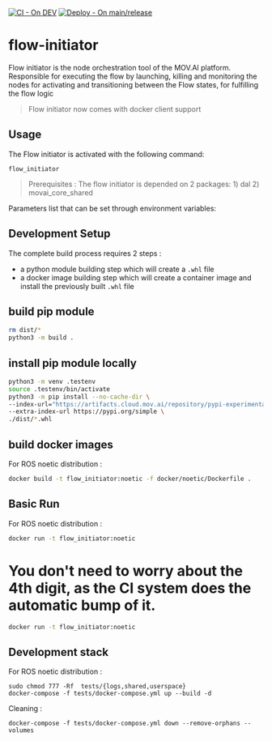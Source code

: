 [![CI - On DEV](https://github.com/MOV-AI/flow-initiator/actions/workflows/TestOnPR.yml/badge.svg?branch=dev)](https://github.com/MOV-AI/flow-initiator/actions/workflows/TestOnPR.yml) [![Deploy - On main/release](https://github.com/MOV-AI/flow-initiator/actions/workflows/DeployOnMergeMain.yml/badge.svg?branch=main)](https://github.com/MOV-AI/flow-initiator/actions/workflows/DeployOnMergeMain.yml)

# flow-initiator
Flow initiator is the node orchestration tool of the MOV.AI platform.
Responsible for executing the flow by launching, killing and monitoring the nodes for
activating and transitioning between the Flow states, for fulfilling the flow logic

> Flow initiator now comes with docker client support


## Usage

The Flow initiator is activated with the following command:

    flow_initiator

> Prerequisites : The flow initiator is depended on 2 packages:
    1) dal
    2) movai_core_shared

Parameters list that can be set through environment variables:




## Development Setup

The complete build process requires 2 steps :
- a python module building step which will create a `.whl` file
- a docker image building step which will create a container image and install the previously built `.whl` file

## build pip module

```bash
rm dist/*
python3 -m build .
```

## install pip module locally

```bash
python3 -m venv .testenv
source .testenv/bin/activate
python3 -m pip install --no-cache-dir \
--index-url="https://artifacts.cloud.mov.ai/repository/pypi-experimental/simple" \
--extra-index-url https://pypi.org/simple \
./dist/*.whl
```

## build docker images

For ROS noetic distribution :

```bash
docker build -t flow_initiator:noetic -f docker/noetic/Dockerfile .
```

## Basic Run

For ROS noetic distribution :

```bash
docker run -t flow_initiator:noetic
```

You don't need to worry about the 4th digit, as the CI system does the automatic bump of it.
=======

```bash
docker run -t flow_initiator:noetic
```

## Development stack

For ROS noetic distribution :

    sudo chmod 777 -Rf  tests/{logs,shared,userspace}
    docker-compose -f tests/docker-compose.yml up --build -d

Cleaning :

    docker-compose -f tests/docker-compose.yml down --remove-orphans --volumes
